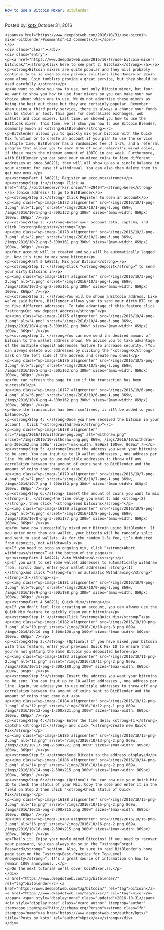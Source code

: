 ```yaml
---
How to use a Bitcoin Mixer: BitBlender
---
```

<article class="post-listing post-16171 post type-post status-publish format-standard has-post-thumbnail hentry  tag-bitblender tag-bitcoin tag-mixer">
    <div class="post-inner">
        <span>Posted by: <a href="https://www.deepdotweb.com/author/kptx/" title="">kptx </a></span>
    <span>October 31, 2016</span>
    
    <span><a href="https://www.deepdotweb.com/2016/10/31/use-bitcoin-mixer-bitblender/#comments">13 Comments</a></span>
    </p>
    <div class="clear"></div>
    <div class="entry">
    <p><a href="https://www.deepdotweb.com/2016/10/27/use-bitcoin-mixer-bitcloak/"><strong>Click here to see part 2: BitCloak</strong></a></p>
    <p><strong>Bitcoin mixers are quite popular and they will probably continue to be so even as new privacy solutions like Monero or Zcash come along. Coin tumblers provide a great service, but they should be used carefully.</strong></p>
    <p>We want to show you how to use, not only Bitcoin mixer, but four. We want to show you how to use four mixers so you can make your own choice about which one to use. We do not advertise these mixers as being the best out there but they are certainly popular. Remember: When using a third party service, there is always a chance your funds can be stolen or lost. This goes for centralized exchanges, web wallets and coin mixers. Last time, we showed you how to use the BitCloak mixer. This time, we’ll show you how to use Bitcoin Blender, commonly knwon as <strong>BitBlender</strong></p>
    <p>BitBlender allows you to quickly mix your bitcoin with the Quick Mix function or to create an account if you plan to use the service multiple time. BitBlender has a randomized fee of 1-3%, and a referral program that allows you to earn 0.5% of your referral’s mixed coins, if these reach the minimum amount of 10BTC in one week. Furthermore, with BitBlender you can send your un-mixed coins to five different addresses at once &#8211; they will all show up as a single balance in your account for ease of withdrawal. You can also then delete them to get new ones.</p>
    <p><strong>Part 1 &#8211; Register an account</strong></p>
    <p><strong>Step 1:</strong> Click <a href="http://bitblendervrfkzr.onion/?r=29404"><strong>here</strong></a> (onion address) to go to BitBlender</p>
    <p><strong>Step 2:</strong> Click Register to open an account</p>
    <p><img class="wp-image-16172 aligncenter" src="/imgs/2016/10/1-png-3.png" alt="1.png" srcset="/imgs/2016/10/1-png-3.png 869w, /imgs/2016/10/1-png-3-300x132.png 300w" sizes="(max-width: 869px) 100vw, 869px" /></p>
    <p><strong>Step 3: </strong>Enter your account data, captcha, and click “<strong>Register</strong>”</p>
    <p><img class="wp-image-16173 aligncenter" src="/imgs/2016/10/2-png-3.png" alt="2.png" srcset="/imgs/2016/10/2-png-3.png 869w, /imgs/2016/10/2-png-3-300x161.png 300w" sizes="(max-width: 869px) 100vw, 869px" /></p>
    <p>Your account will be created and you will be automatically logged in. Now it’s time to mix some bitcoin</p>
    <p><strong>Part 2 &#8211; Mix your Bitcoin</strong></p>
    <p><strong>Step 1: </strong>Click “<strong>Deposit</strong>” to send your dirty bitcoins in</p>
    <p><img class="wp-image-16174 aligncenter" src="/imgs/2016/10/3-png-2.png" alt="3.png" srcset="/imgs/2016/10/3-png-2.png 869w, /imgs/2016/10/3-png-2-300x161.png 300w" sizes="(max-width: 869px) 100vw, 869px" /></p>
    <p><strong>Step 2: </strong>You will be shown a Bitcoin address. Like we’ve said before, BitBlender allows your to send your dirty BTC to up to five different addresses. To take advantage of this feature click “<strong>Get new deposit address</strong>”</p>
    <p><img class="wp-image-16175 aligncenter" src="/imgs/2016/10/4-png-3.png" alt="4.png" srcset="/imgs/2016/10/4-png-3.png 869w, /imgs/2016/10/4-png-3-300x161.png 300w" sizes="(max-width: 869px) 100vw, 869px" /></p>
    <p><strong>Step 3: </strong>You can now send the desired amount of bitcoin to the wallet address shown. We advise you to take advantage of the multiple deposit addresses feature to increase security. (You can always delete old addresses by clicking the “<strong>X</strong>” mark on the left side of the address and create new ones)</p>
    <p><img class="wp-image-16176 aligncenter" src="/imgs/2016/10/5-png-3.png" alt="5.png" srcset="/imgs/2016/10/5-png-3.png 869w, /imgs/2016/10/5-png-3-300x162.png 300w" sizes="(max-width: 869px) 100vw, 869px" /></p>
    <p>You can refresh the page to see if the transaction has been successful</p>
    <p><img class="wp-image-16177 aligncenter" src="/imgs/2016/10/6-png-4.png" alt="6.png" srcset="/imgs/2016/10/6-png-4.png 869w, /imgs/2016/10/6-png-4-300x162.png 300w" sizes="(max-width: 869px) 100vw, 869px" /></p>
    <p>Once the transaction has been confirmed, it will be added to your balance</p>
    <p><strong>Step 4: </strong>Once you have received the bitcoin in your account . Click “<strong>Withdrawal</strong>”</p>
    <p><img class="wp-image-16178 aligncenter" src="/imgs/2016/10/withdraw-png.png" alt="withdraw.png" srcset="/imgs/2016/10/withdraw-png.png 869w, /imgs/2016/10/withdraw-png-300x162.png 300w" sizes="(max-width: 869px) 100vw, 869px" /></p>
    <p><strong>Step 5: </strong>Insert the address you want your bitcoins to be sent. You can input up to 10 wallet addresses , one address per line. We advise you to use multiple addresses to throw off any correlation between the amount of coins sent to BitBlender and the amount of coins that come out.</p>
    <p><img class="wp-image-16179 aligncenter" src="/imgs/2016/10/7-png-4.png" alt="7.png" srcset="/imgs/2016/10/7-png-4.png 869w, /imgs/2016/10/7-png-4-300x162.png 300w" sizes="(max-width: 869px) 100vw, 869px" /></p>
    <p><strong>Step 6:</strong> Insert the amount of coins you want to mix <strong>(1), </strong>the time delay you want to add <strong>(2)</strong>, then click “<strong>Send bitcoins</strong>”</p>
    <p><img class="wp-image-16180 aligncenter" src="/imgs/2016/10/8-png-3.png" alt="8.png" srcset="/imgs/2016/10/8-png-3.png 869w, /imgs/2016/10/8-png-3-300x177.png 300w" sizes="(max-width: 869px) 100vw, 869px" /></p>
    <p>You have now successfully mixed your Bitcoin using BitBlender. If you enter more than one wallet, your bitcoin will be randomly split and sent to said wallets. As for the random 1-3% fee, it’s deducted from deposits, not withdrawals.</p>
    <p>If you need to stop an ongoing mix, click “<strong>Abort withdraws</strong>” at the bottom of the page</p>
    <p><strong>Part 3 &#8211; Auto Withdrawal</strong></p>
    <p>If you want to set some wallet addresses to automatically withdraw from, scroll down, enter your wallet addresses <strong>(1) </strong>and click “<strong>Turn on automatic Withdrawing</strong>” <strong>(2)</strong></p>
    <p><img class="wp-image-16181 aligncenter" src="/imgs/2016/10/9-png-3.png" alt="9.png" srcset="/imgs/2016/10/9-png-3.png 869w, /imgs/2016/10/9-png-3-300x198.png 300w" sizes="(max-width: 869px) 100vw, 869px" /></p>
    <p><strong>Part 4 &#8211; Quick Mix</strong></p>
    <p>If you don’t feel like creating an account, you can always use the Quick Mix feature to quickly clean your bitcoins</p>
    <p><strong>Step 1: </strong>Click “<strong>Quick Mix</strong>”</p>
    <p><img class="wp-image-16182 aligncenter" src="/imgs/2016/10/10-png-3.png" alt="10.png" srcset="/imgs/2016/10/10-png-3.png 869w, /imgs/2016/10/10-png-3-300x198.png 300w" sizes="(max-width: 869px) 100vw, 869px" /></p>
    <p><strong>Step 2:</strong> (Optional) If you have mixed your bitcoin with this feature, enter your previous Quick Mix ID to ensure that you’re not getting the same Bitcoin you deposited before</p>
    <p><img class="wp-image-16183 aligncenter" src="/imgs/2016/10/11-png-2.png" alt="11.png" srcset="/imgs/2016/10/11-png-2.png 869w, /imgs/2016/10/11-png-2-300x180.png 300w" sizes="(max-width: 869px) 100vw, 869px" /></p>
    <p><strong>Step 3:</strong> Insert the address you want your bitcoins to be sent. You can input up to 10 wallet addresses , one address per line. Again, we advise you to use multiple addresses to throw off any correlation between the amount of coins sent to BitBlender and the amount of coins that come out.</p>
    <p><img class="wp-image-16184 aligncenter" src="/imgs/2016/10/12-png-1.png" alt="12.png" srcset="/imgs/2016/10/12-png-1.png 869w, /imgs/2016/10/12-png-1-300x221.png 300w" sizes="(max-width: 869px) 100vw, 869px" /></p>
    <p><strong>Step 4:</strong> Enter the time delay <strong>(1)</strong>, captcha <strong>(2)</strong> and click “<strong>Create new Quick Mix</strong>”</p>
    <p><img class="wp-image-16185 aligncenter" src="/imgs/2016/10/13-png-2.png" alt="13.png" srcset="/imgs/2016/10/13-png-2.png 869w, /imgs/2016/10/13-png-2-300x221.png 300w" sizes="(max-width: 869px) 100vw, 869px" /></p>
    <p><strong>Step 5: </strong>Send Bitcoin to the address displayed</p>
    <p><img class="wp-image-16186 aligncenter" src="/imgs/2016/10/14-png-2.png" alt="14.png" srcset="/imgs/2016/10/14-png-2.png 869w, /imgs/2016/10/14-png-2-300x215.png 300w" sizes="(max-width: 869px) 100vw, 869px" /></p>
    <p><strong>Step 6:</strong> (Optional) You can now use your Quick Mix ID to check the status of your Mix. Copy the code and enter it in the field on Step 2 then click “<strong>Check status of Quick Mix</strong>”</p>
    <p><img class="wp-image-16188 aligncenter" src="/imgs/2016/10/15-png-2.png" alt="15.png" srcset="/imgs/2016/10/15-png-2.png 869w, /imgs/2016/10/15-png-2-300x215.png 300w" sizes="(max-width: 869px) 100vw, 869px" /></p>
    <p><img class="wp-image-16189 aligncenter" src="/imgs/2016/10/16-png-2.png" alt="16.png" srcset="/imgs/2016/10/16-png-2.png 869w, /imgs/2016/10/16-png-2-300x215.png 300w" sizes="(max-width: 869px) 100vw, 869px" /></p>
    <p>That’s it. Enjoy your newly mixed Bitcoins! If you need to recover your password, you can always do so in the “<strong>Forgot Password</strong>” section. Also, be sure to read BitBlender’s home page text on the “<strong>Best-Practice for Top-Level Anonymity</strong>”, It’s a great source of information on how to remain 100% anonymous. .</p>
    <p>On the next tutorial we’ll cover CoinMixer.se.</p>
    </div>
    <a href="https://www.deepdotweb.com/tag/bitblender/" rel="tag">bitblender</a> <a href="https://www.deepdotweb.com/tag/bitcoin/" rel="tag">bitcoin</a> <a href="https://www.deepdotweb.com/tag/mixer/" rel="tag">mixer</a></span> <span style="display:none" class="updated">2016-10-31</span>
    <div style="display:none" class="vcard author" itemprop="author" itemscope itemtype="http://schema.org/Person"><strong class="fn" itemprop="name"><a href="https://www.deepdotweb.com/author/kptx/" title="Posts by kptx" rel="author">kptx</a></strong></div>
    </div>
</article>

